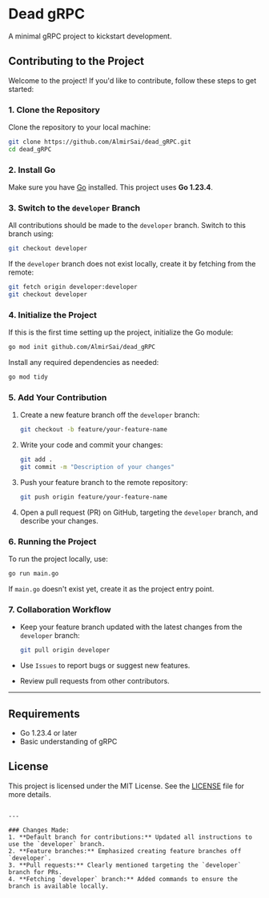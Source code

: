 
# Dead gRPC

A minimal gRPC project to kickstart development.

## Contributing to the Project

Welcome to the project! If you'd like to contribute, follow these steps to get started:

### 1. Clone the Repository
Clone the repository to your local machine:
```bash
git clone https://github.com/AlmirSai/dead_gRPC.git
cd dead_gRPC
```

### 2. Install Go
Make sure you have [Go](https://go.dev/dl/) installed. This project uses **Go 1.23.4**.

### 3. Switch to the `developer` Branch
All contributions should be made to the `developer` branch. Switch to this branch using:
```bash
git checkout developer
```

If the `developer` branch does not exist locally, create it by fetching from the remote:
```bash
git fetch origin developer:developer
git checkout developer
```

### 4. Initialize the Project
If this is the first time setting up the project, initialize the Go module:
```bash
go mod init github.com/AlmirSai/dead_gRPC
```

Install any required dependencies as needed:
```bash
go mod tidy
```

### 5. Add Your Contribution
1. Create a new feature branch off the `developer` branch:
   ```bash
   git checkout -b feature/your-feature-name
   ```

2. Write your code and commit your changes:
   ```bash
   git add .
   git commit -m "Description of your changes"
   ```

3. Push your feature branch to the remote repository:
   ```bash
   git push origin feature/your-feature-name
   ```

4. Open a pull request (PR) on GitHub, targeting the `developer` branch, and describe your changes.

### 6. Running the Project
To run the project locally, use:
```bash
go run main.go
```

If `main.go` doesn't exist yet, create it as the project entry point.

### 7. Collaboration Workflow
- Keep your feature branch updated with the latest changes from the `developer` branch:
  ```bash
  git pull origin developer
  ```

- Use `Issues` to report bugs or suggest new features.
- Review pull requests from other contributors.

---

## Requirements
- Go 1.23.4 or later
- Basic understanding of gRPC

## License
This project is licensed under the MIT License. See the [LICENSE](LICENSE) file for more details.
```

---

### Changes Made:
1. **Default branch for contributions:** Updated all instructions to use the `developer` branch.
2. **Feature branches:** Emphasized creating feature branches off `developer`.
3. **Pull requests:** Clearly mentioned targeting the `developer` branch for PRs.
4. **Fetching `developer` branch:** Added commands to ensure the branch is available locally.
